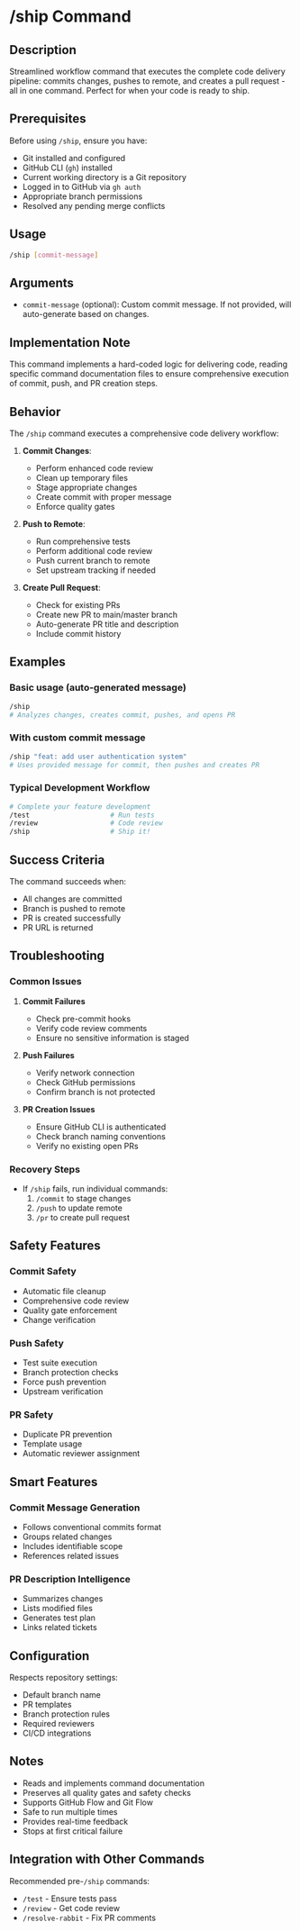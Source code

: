 # /ship Command

## Description

Streamlined workflow command that executes the complete code delivery pipeline: 
commits changes, pushes to remote, and creates a pull request - all in one command. 
Perfect for when your code is ready to ship.

## Prerequisites

Before using `/ship`, ensure you have:
- Git installed and configured
- GitHub CLI (`gh`) installed
- Current working directory is a Git repository
- Logged in to GitHub via `gh auth`
- Appropriate branch permissions
- Resolved any pending merge conflicts

## Usage

```bash
/ship [commit-message]
```

## Arguments

- `commit-message` (optional): Custom commit message. If not provided, 
  will auto-generate based on changes.

## Implementation Note

This command implements a hard-coded logic for delivering code, 
reading specific command documentation files to ensure comprehensive 
execution of commit, push, and PR creation steps.

## Behavior

The `/ship` command executes a comprehensive code delivery workflow:

1. **Commit Changes**:
   - Perform enhanced code review
   - Clean up temporary files
   - Stage appropriate changes
   - Create commit with proper message
   - Enforce quality gates

2. **Push to Remote**:
   - Run comprehensive tests
   - Perform additional code review
   - Push current branch to remote
   - Set upstream tracking if needed

3. **Create Pull Request**:
   - Check for existing PRs
   - Create new PR to main/master branch
   - Auto-generate PR title and description
   - Include commit history

## Examples

### Basic usage (auto-generated message)

```bash
/ship
# Analyzes changes, creates commit, pushes, and opens PR
```

### With custom commit message

```bash
/ship "feat: add user authentication system"
# Uses provided message for commit, then pushes and creates PR
```

### Typical Development Workflow

```bash
# Complete your feature development
/test                    # Run tests
/review                  # Code review
/ship                    # Ship it!
```

## Success Criteria

The command succeeds when:
- All changes are committed
- Branch is pushed to remote
- PR is created successfully
- PR URL is returned

## Troubleshooting

### Common Issues

1. **Commit Failures**
   - Check pre-commit hooks
   - Verify code review comments
   - Ensure no sensitive information is staged

2. **Push Failures**
   - Verify network connection
   - Check GitHub permissions
   - Confirm branch is not protected

3. **PR Creation Issues**
   - Ensure GitHub CLI is authenticated
   - Check branch naming conventions
   - Verify no existing open PRs

### Recovery Steps

- If `/ship` fails, run individual commands:
  1. `/commit` to stage changes
  2. `/push` to update remote
  3. `/pr` to create pull request

## Safety Features

### Commit Safety
- Automatic file cleanup
- Comprehensive code review
- Quality gate enforcement
- Change verification

### Push Safety
- Test suite execution
- Branch protection checks
- Force push prevention
- Upstream verification

### PR Safety
- Duplicate PR prevention
- Template usage
- Automatic reviewer assignment

## Smart Features

### Commit Message Generation
- Follows conventional commits format
- Groups related changes
- Includes identifiable scope
- References related issues

### PR Description Intelligence
- Summarizes changes
- Lists modified files
- Generates test plan
- Links related tickets

## Configuration

Respects repository settings:
- Default branch name
- PR templates
- Branch protection rules
- Required reviewers
- CI/CD integrations

## Notes

- Reads and implements command documentation
- Preserves all quality gates and safety checks
- Supports GitHub Flow and Git Flow
- Safe to run multiple times
- Provides real-time feedback
- Stops at first critical failure

## Integration with Other Commands

Recommended pre-`/ship` commands:
- `/test` - Ensure tests pass
- `/review` - Get code review
- `/resolve-rabbit` - Fix PR comments